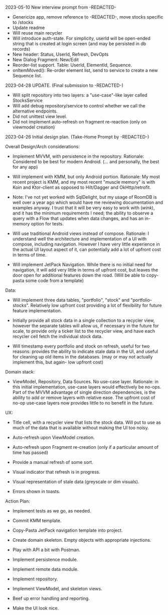 
2023-05-10
New interview prompt from -REDACTED-
- Genericize app, remove reference to -REDACTED-, move stocks specific to /stocks
- Update readme
- Will reuse main recycler
- Will introduce auth-state. For simplicity, userId will be open-ended string that is created at login screen (and may be persisted in db records)
- New header: Status, UserId, Refresh, DevOpts
- New Dialog Fragment: New/Edit
- Reorder-list support. Table: UserId, ElementId, Sequence. 
- onItemMoved(): Re-order element list, send to service to create a new Sequence list.

2023-04-28
UPDATE. (Final submission to -REDACTED-)
- Will split repository into two layers: a "use-case"-like layer called StocksService
- Will add debug repository/service to control whether we call the alternative endpoints.
- Did not unittest view level.
- Did not implement auto-refresh on fragment re-reaction (only on viewmodel creation)

2023-04-26
Initial design plan. (Take-Home Prompt by -REDACTED-)

Overall Design/Arch considerations:
- Implement MVVM, with persistence in the repository. Rationale: Considered to be best for modern Android. (... and personally, the best for any app)

- Will implement with KMM, but only Android portion. Rationale: My most recent project is KMM, and my most recent "muscle memory" is with Koin and Ktor-client as opposed to Hilt/Dagger and OkHttp/retrofit.

- Note: I've not yet worked with SqlDelight, but my usage of RoomDB is well over a year ago which would have me reviewing documentation and examples anyway. I trust that it will be very easy to work with (*wink*), and it has the minimum requirements I need; the ability to observe a query with a Flow<T> that updates when data changes, and has an in-memory option for tests.

- Will use traditional Android views instead of compose. Rationale: I understand well the architecture and implementation of a UI with compose, including navigation. However I have very little experience in the actual UI layout aspect of it, can potentially add a lot of upfront cost in terms of time.

- Will implement JetPack Navigation. While there is no initial need for navigation, it will add very little in terms of upfront cost, but leaves the door open for additional features down the road. (Will be able to copy-pasta some code from a template)

Data:
- Will implement three data tables, "portfolio", "stock" and "portfolio-stocks". Relatively low upfront cost providing a lot of flexibility for future feature implementation.

- Initially provide all stock data in a single collection to a recycler view, however the separate tables will allow us, if necessary in the future for scale, to provide only a ticker list to the recycler view, and have each recycler cell fetch the individual stock data.

- Will timestamp every portfolio and stock on refresh, useful for two reasons: provides the ability to indicate stale data in the UI, and useful for cleaning up old items in the databases. (may or may not actually implement this, but again- low upfront cost)

Domain stack:
- ViewModel, Repository, Data Sources. No use-case layer. Rationale: in this initial implementation, use-case layers would effectively be no-ops. Part of the MVVM advantage of single direction dependencies, is the ability to add or remove layers with relative ease. The upfront cost of no-op use-case layers now provides little to no benefit in the future.

UX:
- Title cell, with a recycler view that lists the stock data. Will put to use as much of the data that is available without making the UI too noisy.

- Auto-refresh upon ViewModel creation. 

- Auto-refresh upon Fragment re-creation (only if a particular amount of time has passed)

- Provide a manual refresh of some sort.

- Visual indicator that refresh is in progress.

- Visual representation of stale data (greyscale or dim visuals).

- Errors shown in toasts.

Action Plan:
- Implement tests as we go, as needed.

- Commit KMM template.

- Copy-Pasta JetPack navigation template into project.

- Create domain skeleton. Empty objects with appropriate injections.

- Play with API a bit with Postman.

- Implement persistence module.

- Implement remote data module.

- Implement repository.

- Implement ViewModel, and skeleton views.

- Beef up error handling and reporting.

- Make the UI look nice.



